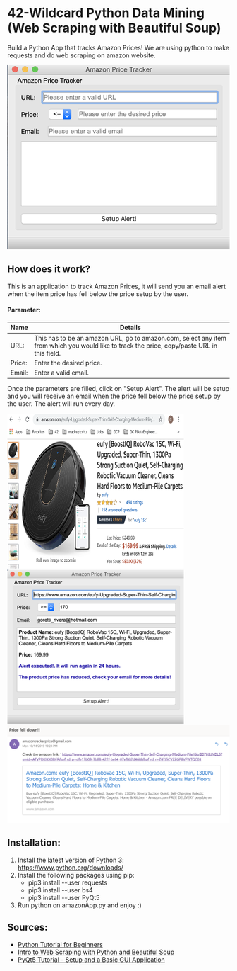 # 42-Wildcard Python Data Mining (Web Scraping with Beautiful Soup)

Build a Python App that tracks Amazon Prices!
We are using python to make requests and do web scraping on amazon website.

<img src="PriceTracker.png" width="600">

## How does it work?
This is an application to track Amazon Prices, it will send you an email alert when the item price has fell below the price setup by the user.

#### Parameter:

| Name   | Details                                                                                                                                        |
|--------|------------------------------------------------------------------------------------------------------------------------------------------------|
| URL:   | This has to be an amazon URL, go to amazon.com, select any item from which you would like to track the price, copy/paste URL in this field.    |
| Price: | Enter the desired price.                                                                                                                       |
| Email: | Enter a valid email.                                                                                                                              |

Once the parameters are filled, click on "Setup Alert". The alert will be setup and you will receive an email when the price fell below the price setup by the user.
The alert will run every day.

<img src="Item.png" width="400" height="350"> <img src="PriceTracker2.png" width="400">
<img src="Email.png" width="800">
## Installation:

1. Install the latest version of Python 3:  https://www.python.org/downloads/
2. Install the following packages using pip:
   * pip3 install --user requests
   * pip3 install --user bs4 
   * pip3 install --user PyQt5
3. Run python on amazonApp.py and enjoy :)

## Sources:
* [Python Tutorial for Beginners](https://www.youtube.com/watch?v=_uQrJ0TkZlc&t=)
* [Intro to Web Scraping with Python and Beautiful Soup](https://www.youtube.com/watch?v=XQgXKtPSzUI&t=2s)
* [PyQt5 Tutorial - Setup and a Basic GUI Application](https://www.youtube.com/watch?v=Vde5SH8e1OQ&list=PLzMcBGfZo4-lB8MZfHPLTEHO9zJDDLpYj)
